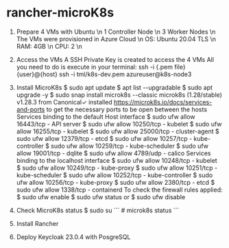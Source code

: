 # rancher-microK8s

1. Prepare 4 VMs with Ubuntu \n
   1 Controller Node \n
   3 Worker Nodes \n
   The VMs were provisioned in Azure Cloud \n
   OS: Ubuntu 20.04 TLS \n
   RAM: 4GB \n
   CPU: 2 \n
2. Access the VMs
   A SSH Private Key is created to access the 4 VMs
   All you need to do is execute in your terminal:
   ssh -i {.pem file} {user}@{host}
   ssh -i tml/k8s-dev.pem azureuser@k8s-node3
4. Install MicroK8s
   $ sudo apt update
   $ apt list --upgradable
   $ sudo apt upgrade -y
   $ sudo snap install microk8s --classic
   microk8s (1.28/stable) v1.28.3 from Canonical✓ installed
   https://microk8s.io/docs/services-and-ports to get the necessary ports to be open between the hosts
   Services binding to the default Host interface
   $ sudo ufw allow 16443/tcp - API server
   $ sudo ufw allow 10250/tcp - kubelet
   $ sudo ufw allow 16255/tcp - kubelet
   $ sudo ufw allow 25000/tcp - cluster-agent
   $ sudo ufw allow 12379/tcp - etcd
   $ sudo ufw allow 10257/tcp - kube-controller
   $ sudo ufw allow 10259/tcp - kube-scheduler
   $ sudo ufw allow 19001/tcp - dqlite
   $ sudo ufw allow 4789/udp  - calico
   Services binding to the localhost interface
   $ sudo ufw allow 10248/tcp - kubelet
   $ sudo ufw allow 10249/tcp - kube-proxy
   $ sudo ufw allow 10251/tcp - kube-scheduler
   $ sudo ufw allow 10252/tcp - kube-controller
   $ sudo ufw allow 10256/tcp - kube-proxy
   $ sudo ufw allow 2380/tcp - etcd
   $ sudo ufw allow 1338/tcp - containerd
   To check the firewall rules applied:
   $ sudo ufw enable
   $ sudo ufw status
   or
   $ sudo ufw disable
6. Check MicroK8s status
   $ sudo su
   ´´´ # microk8s status ´´´
7. Install Rancher
   
8. Deploy Keycloak 23.0.4 with PosgreSQL
